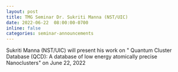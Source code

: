 ```yaml
---
layout: post
title: TMG Seminar Dr. Sukriti Manna (NST/UIC)
date: 2022-06-22  08:00:00-0700
inline: false
categories: seminar-announcements
---
```


Sukriti Manna (NST/UIC)  will present his work on " Quantum Cluster Database (QCD): A database of low energy atomically precise Nanoclusters" on June 22, 2022 


